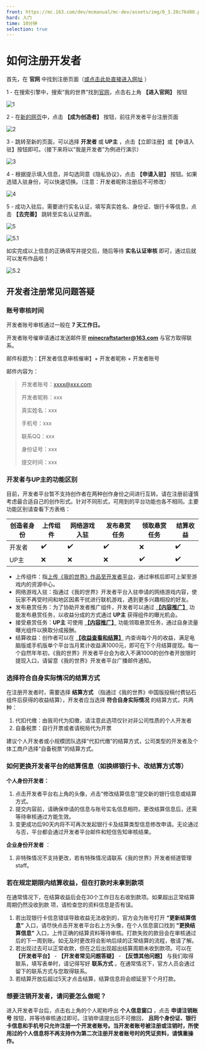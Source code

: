 ```yaml
---
front: https://mc.163.com/dev/mcmanual/mc-dev/assets/img/0_3.28c76d80.png
hard: 入门
time: 10分钟
selection: true
---
```


# 如何注册开发者

首先，在 **官网** 中找到注册页面（[或点击此处直接进入网址](https://mcdev.webapp.163.com/#/login) ）

1 - 在搜索引擎中，搜索“我的世界”找到[官网](http://mc.163.com/)，点击右上角 **【进入官网】** 按钮

![1](./images/0_1.png)

2 - 在[新的网页](http://mc.163.com/index.html )中，点击 **【成为创造者】** 按钮，前往开发者平台注册页面

![2](./images/0_2.png)

3 - 跳转至新的页面，可以选择 **开发者** 或 **UP主** ，点击【立即注册】或【申请入驻】按钮即可。（接下来将以“我是开发者”为例进行演示）

![3](./images/0_3.png)

4 - 根据提示填入信息，并勾选同意《隐私协议》，点击 **【申请入驻】** 按钮。如果选错入驻身份，可以快速切换。（注意：开发者昵称注册后不可修改）

![4](./images/0_4.png)

5 - 成功入驻后，需要进行实名认证，填写真实姓名、身份证、银行卡等信息，点击 **【去完善】** 跳转至实名认证界面。

![5](./images/0_5.png)

![5.1](./images/0_6.png)

如实完成以上信息的正确填写并提交后，随后等待 **实名认证审核** 即可，通过后就可以发布作品啦！

![5.2](./images/0_7.png)

## 开发者注册常见问题答疑

### 账号审核时间

开发者账号审核通过一般在 **7 天工作日。** 

开发者账号催审请通过发送邮件至 **minecraftstarter@163.com** 与官方取得联系。

邮件标题为：【开发者信息审核催审】+ 开发者昵称 + 开发者账号

邮件内容为：

> 开发者账号：xxxx@xxx.com
>
> 开发者昵称：xxx
>
> 真实姓名：xxx
>
> 手机号：xxx
>
> 联系QQ：xxx
>
> 身份证号：xxx
>
> 提交时间：xxx



### 开发者与UP主的功能区别

目前，开发者平台暂不支持创作者在两种创作身份之间进行互转。请在注册前谨慎考虑最合适自己的创作形式。针对不同形式，可用到的平台功能也各不相同。主要功能区别请查看下方表格：

| 创造者身份 | 上传组件 | 网络游戏入驻 | 发布悬赏任务 | 领取悬赏任务 | 结算收益 |
| ---------- | -------- | ------------ | ------------ | ------------ | -------- |
| 开发者     | ✔️        | ✔️            | ✔️            | ❌            | ✔️        |
| UP主       | ❌        | ❌            | ❌            | ✔️            | ✔️        |

- 上传组件：指[上传《我的世界》作品至开发者平台](../35-上架与入驻/课程05-正确上传作品的方式及途径.html)，通过审核后即可上架至游戏内的资源中心。
- 网络游戏入驻：指通过《我的世界》开发者平台入驻申请的网络游戏内容，使玩家不再受时间和地区因素干扰进行联机游戏，遇到更多兴趣相投的好友。
- 发布悬赏任务：为了协助开发者推广组件，开发者可以通过 [**【内容推广】**](../40-活动、推广与收益/课程08-对作品进行推广与活动.html) 功能发布悬赏任务，以收益分成的方式通过 **UP主** 获得组件的曝光机会。
- 接受悬赏任务：**UP主** 可使用 [**【内容推广】**](../40-活动、推广与收益/课程08-对作品进行推广与活动.html) 功能领取悬赏任务，通过自身流量曝光组件以换取分成报酬。
- 结算收益：创作者可以在 [**【收益查看和结算】**](../40-活动、推广与收益/课程07-收益查看及结算.html) 内查询每个月的收益，满足电脑版或手机版单个平台当月累计收益满1000元，即可在下个月结算提现。每一个自然年年初，《我的世界》开发者平台会为收入不满1000的创作者开放限时提现入口，请留意《我的世界》开发者平台广播邮件通知。



### 选择符合自身实际情况的结算方式

在注册开发者时，需要选择 **结算方式** （指通过《我的世界》中国版投稿付费钻石组件后获得的收益结算），开发者应当选择 **符合自身实际情况** 的结算方式，共两种：

1. 代扣代缴：由我司代为扣缴，请注意此选项仅针对非公司性质的个人开发者
2. 自备税票：自行开票或者请税局代为开票

建议个人开发者或小规模团队选择“代扣代缴”的结算方式，公司类型的开发者及个体工商户选择“自备税票”的结算方式。



### 如何更换开发者平台的结算信息（如换绑银行卡、改结算方式等）

**个人身份开发者：**

1. 点击开发者平台右上角的头像，点击“修改结算信息”提交新的银行信息或结算方式。
2. 提交内容前，请确保申请的信息与账号实名信息相符。更改结算信息后，还需等待审核通过方能生效。
3. 变更成功后90天内将不可再次发起银行卡及结算类型信息修改申请。无论通过与否，平台都会通过开发者平台邮件和短信告知审核结果。

**企业身份开发者** ：

1. 非特殊情况不支持更改，若有特殊情况请联系《我的世界》开发者频道管理staff。



### 若在规定期限内结算收益，但在打款时未拿到款项

在通常情况下，在结算收益后会在30个工作日左右收到款项。如果超出正常结算周期仍然没收到款 项，请检查您的资料信息是否有误。

1. 若出现银行卡信息错误导致收益无法收到的，官方会为账号打开 **“更新结算信息”** 入口，请尽快点击开发者平台右上方头像，在个人信息窗口找到 **"更换结算信息"** 入口，上传正确的结算资料等待审核。打款失败的款目会在审核通过后的下一周到账。如无及时更改将会影响后续的正常结算的流程，敬请了解。
2. 若出现过去可以正常收款，但在之后出现超出结算周期未收到款项。可以在  **【开发者平台】**  -  **【开发者常见问题答疑】**  -  **【反馈其他问题】**  与我们取得联系，填写表单时，请记得写好 **联系方式** 。在通常情况下，官方人员会通过留下的联系方式与您取得联系。
3. 若结算开放后超过5天才点击结算，结算信息将会顺延至下个月打款。



### 想要注销开发者，请问要怎么做呢？

进入开发者平台后，点击右上角的个人昵称呼出 **个人信息窗口** ，点击 **申请注销账号** 按钮，并等待审核通过即可。注销申请提出后不可撤回， **且同个身份证、银行卡信息和手机号只允许注册一个开发者账号。当开发者账号被注册或注销时，所使用过的个人信息将不再支持作为第二次注册开发者账号时的凭证资料，请慎重操作。** 
